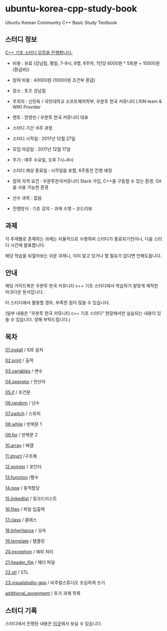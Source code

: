 # ubuntu-korea-cpp-study-book

Ubuntu Korean Community C++ Basic Study Textbook

## 스터디 정보

[C++ 기초 스터디 모집을 진행합니다.](https://survey.ubuntu-kr.org/index.php/413361?lang=ko)

* 비용 : 유료 (강남점, 평일, 7-9시, 6명, 6주차, 1인당 6000원 * 5회분 + 10000원(환급비))

* 참여 비용 : 40000원 (10000원 조건부 환급)

* 장소 : 토즈 강남점

* 주최자 : 신민욱 / 국민대학교 소프트웨어학부, 우분투 한국 커뮤니티 L10N team & WIKI Provider

* 멘토 : 한영빈 / 우분투 한국 커뮤니티 대표

* 스터디 기간 :6주 과정

* 스터디 시작일 : 2017년 12월 27일

* 모집 마감일 : 2017년 12월 17일

* 주기 : 매주 수요일, 오후 7시~9시

* 스터디 예상 종료일 : 시작일을 포함, 6주동안 진행 예정

* 참여 자격 요건 : 우분투한국커뮤니티 Slack 가입, C++을 구동할 수 있는 환경, Git을 사용 가능한 환경

* 선수 과목 : 없음

* 진행방식 : 기초 강의 - 과제 수행 – 코드리뷰

## 과제

각 주제별로 존재하는 과제는 자율적으로 수행하여 스터디가 종료되기전이나, 다음 스터디 시간에 발표합니다.

해당 학습을 되짚어보는 쉬운 과제니, 이미 알고 있거나 할 필요가 없다면 안해도됩니다.

## 안내

해당 가이드북은 우분투 한국 커뮤니티 c++ 기초 스터디에서  학습하기 알맞게 제작한 마크다운 문서입니다.

타 스터디에서 활용할 경우, 부족한 점이 많을 수 있습니다.

(일부 내용은 "우분투 한국 커뮤니티 c++ 기초 스터디" 현장에서만 실습되는 내용이 있을 수 있습니다. 양해 부탁드립니다.)

## 목차

[01.install](https://github.com/minwook-shin/ubuntu-korea-cpp-study-book/blob/master/01.install.md) / IDE 설치

[02.print](https://github.com/minwook-shin/ubuntu-korea-cpp-study-book/blob/master/02.print.md) / 출력

[03.variables](https://github.com/minwook-shin/ubuntu-korea-cpp-study-book/blob/master/03.variables.md) / 변수

[04.operator](https://github.com/minwook-shin/ubuntu-korea-cpp-study-book/blob/master/04.operator.md) / 연산자

[05.if](https://github.com/minwook-shin/ubuntu-korea-cpp-study-book/blob/master/05.if.md) / 조건문

[06.random](https://github.com/minwook-shin/ubuntu-korea-cpp-study-book/blob/master/06.random.md) / 난수

[07.switch](https://github.com/minwook-shin/ubuntu-korea-cpp-study-book/blob/master/07.switch.md) / 스위치

[08.while](https://github.com/minwook-shin/ubuntu-korea-cpp-study-book/blob/master/08.while.md)  / 반복문 1

[09.for](https://github.com/minwook-shin/ubuntu-korea-cpp-study-book/blob/master/09.for.md) / 반복문 2

[10.array](https://github.com/minwook-shin/ubuntu-korea-cpp-study-book/blob/master/10.array.md) / 배열

[11.struct](https://github.com/minwook-shin/ubuntu-korea-cpp-study-book/blob/master/11.struct.md)  /구조체

[12.pointer](https://github.com/minwook-shin/ubuntu-korea-cpp-study-book/blob/master/12.pointer.md) / 포인터

[13.function](https://github.com/minwook-shin/ubuntu-korea-cpp-study-book/blob/master/13.function.md) /함수

[14.new](https://github.com/minwook-shin/ubuntu-korea-cpp-study-book/blob/master/14.new.md) / 동적할당

[15.linkedlist](https://github.com/minwook-shin/ubuntu-korea-cpp-study-book/blob/master/15.linkedlist.md) / 링크드리스트

[16.files](https://github.com/minwook-shin/ubuntu-korea-cpp-study-book/blob/master/16.files.md) / 파일 입출력

[17.class](https://github.com/minwook-shin/ubuntu-korea-cpp-study-book/blob/master/17.class.md) / 클래스

[18.Inheritance](https://github.com/minwook-shin/ubuntu-korea-cpp-study-book/blob/master/18.Inheritance.md) / 상속

[19.template](https://github.com/minwook-shin/ubuntu-korea-cpp-study-book/blob/master/19.template.md) / 템플릿

[20.exception](https://github.com/minwook-shin/ubuntu-korea-cpp-study-book/blob/master/20.exception.md) / 예외 처리

[21.header_file](https://github.com/minwook-shin/ubuntu-korea-cpp-study-book/blob/master/21.header_file.md) / 헤더 파일

[22.stl](https://github.com/minwook-shin/ubuntu-korea-cpp-study-book/blob/master/22.stl.md) / STL

[23.visualstudio-gpp](https://github.com/minwook-shin/ubuntu-korea-cpp-study-book/blob/master/23.visualstudio-gpp.md) / 비주얼스튜디오 조심하게 쓰기

[additional_assgnment](https://github.com/minwook-shin/ubuntu-korea-cpp-study-book/blob/master/additional_assgnment.md) / 추가 과제 목록

## 스터디 기록

스터디에서 진행된 내용은 [이곳](https://wiki.ubuntu-kr.org/index.php/C%2B%2B_Basic_Study)에서 보실 수 있습니다.